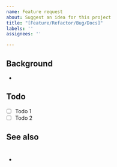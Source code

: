 ```yaml
---
name: Feature request
about: Suggest an idea for this project
title: "[Feature/Refactor/Bug/Docs]"
labels: ''
assignees: ''

---
```

## Background
-

## Todo
- [ ] Todo 1
- [ ] Todo 2

## See also
- #

